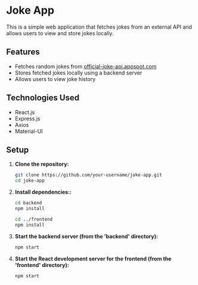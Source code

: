 # Joke App

This is a simple web application that fetches jokes from an external API and allows users to view and store jokes locally.

## Features

- Fetches random jokes from [official-joke-api.appspot.com](https://official-joke-api.appspot.com/random_joke)
- Stores fetched jokes locally using a backend server
- Allows users to view joke history

## Technologies Used

- React.js
- Express.js
- Axios
- Material-UI

## Setup

1. **Clone the repository:**

   ```bash
   git clone https://github.com/your-username/joke-app.git
   cd joke-app

   ```

2. **Install dependencies::**
   
   ```bash
   cd backend
   npm install

   cd ../frontend
   npm install
   ```

3. **Start the backend server (from the 'backend' directory):**
   
   ```bash
   npm start
   ```

4. **Start the React development server for the frontend (from the 'frontend' directory):**

   ```bash
   npm start
   ```
